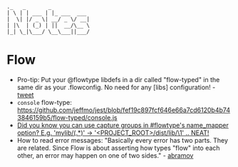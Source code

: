 ```
._   _       _            
| \ | | ___ | |_ ___  ___
|  \| |/ _ \| __/ _ \/ __|
| |\  | (_) | ||  __/\__ \
|_| \_|\___/ \__\___||___/

```

# Flow
- Pro-tip: Put your @flowtype libdefs in a dir called "flow-typed" in the same dir as your .flowconfig. No need for any [libs] configuration! - [tweet](https://twitter.com/lbljeffmo/status/752705329180409856)
- `console` flow-type: https://github.com/jeffmo/jest/blob/fef19c897fcf646e66a7cd6120b4b743846159b5/flow-typed/console.js
- [Did you know you can use capture groups in #flowtype's name_mapper option? E.g. 'mylib/\(.*\)' -> '<PROJECT_ROOT>/dist/lib/\1' .. NEAT!](https://twitter.com/ryyppy/status/787979980714209280)
- How to read error messages: "Basically every error has two parts. They are related. Since Flow is about asserting how types "flow" into each other, an error may happen on one of two sides." - [abramov](https://twitter.com/dan_abramov/status/813794628575068160)
